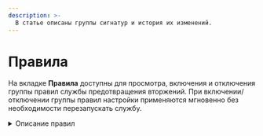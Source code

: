 ```yaml
---
description: >-
  В статье описаны группы сигнатур и история их изменений.
---
```


# Правила

На вкладке **Правила** доступны для просмотра, включения и отключения группы правил службы предотвращения вторжений. При включении/отключении группы правил настройки применяются мгновенно без необходимости перезапускать службу.

<details>

<summary>Описание правил</summary>

- **DNS поверх HTTPS** - обнаруживает/блокирует попытки сокрытия DNS-запросов по седьмому уровню TLS/SSL;

- **GeoIP Страны Восточной Европы** - обнаруживает/блокирует попытки доступа к IP-адресам, основываясь на базе данных MaxMind's GeoIP databases;

- **SSL-сертификаты, используемые вредоносным ПО и ботнетами** - обнаруживает/блокирует связь с командными центрами злоумышленников (С2);

- **Авторизация с подозрительным логином**;

- **Анонимайзеры** - обнаруживает/блокирует анонимайзеры;

- **Атаки на получение прав пользователя** - обнаруживает/блокирует попытки получить учетные данные пользователя;

- **Атаки на получение привилегий администратора** - обнаруживает/блокирует попытки получить привилегии администратора;

- **Блокирование активности троянских программ** - обнаруживает/блокирует вредоносные трояны;

- **Блокирование атак** - обнаруживает/блокирует подозрительные IP-адреса (IP Reputation);

- **Блокирование крупных утечек информации** - обнаруживает/блокирует попытки получить данные и информацию;

- **Блокирование некорректных попыток получения привилегий пользователя** - обнаруживает/блокирует попытки получить привилегии пользователя;

- **Блокирование подозрительных RPС-запросов** - обнаруживает/блокирует удаленный вызов процедур (обычно используется для вызова удаленных функций на сервере, требующих результата действия);

- **Блокирование попыток запуска исполняемого кода** - обнаруживает/блокирует Remote Code Execution (RCE);

- **Блокирование утечек информации** - обнаруживает/блокирует попытки получить данные и информацию;

- **Запросы на скомпрометированные ресурсы** - обнаруживает/блокирует связи с командными центрами злоумышленников (С2);

- **Использование DNS-трафика для управления вредоносным ПО** - обнаруживает/блокирует связь с инфраструктурой управления и контроля (С2);

- **Нежелательное программное обеспечение** - обнаруживает/блокирует вредоносное ПО;

- **Неизвестный тип трафика** - обнаруживает/блокирует неопознанный/вредоносный трафик;

- **Нецелевое использование стандартных портов** - обнаруживает/блокирует использование стандартных портов в нелегитимных целях;

- **Обнаружение нарушений стандартов сетевых протоколов** - обнаруживает/блокирует обращения по нестандартным/прошитым протоколам;

- **Обнаружение подозрительной сетевой активности** - обнаруживает/блокирует аномалии или нестандартные действия легитимных пользователей в сети;

- **Обнаружение подозрительных команд** - обнаруживает/блокирует нестандартные команды, не характерные системам;

- **Обнаружение успешных краж учетных данных** - обнаруживает/блокирует кражи учетных данных;

- **Определение внешнего IP-адреса** - обнаруживает/блокирует попытки взаимодействия с инфраструктурой из внешних сетей;

- **Ошибки в сетевых протоколах** - обнаруживает/блокирует ошибки сетевых протоколов;

- **Подозрительное обращение к файлам** - обнаруживает/блокирует нестандартное обращение к файлам системы;

- **Попытки авторизации с логином и паролем по-умолчанию** - обнаруживает/блокирует попытки зайти под учетными данными с простыми паролями (аналогично Bruteforce);

- **Попытки использования социальной инженерии** - обнаруживает/блокирует "атаку на человека";

- **Попытки получения привилегий администратора** - обнаруживает/блокирует попытки повысить привилегии до администратора и полученить учетные данные администратора;

- **Попытки получения привилегий пользователя** - обнаруживает/блокирует попытки повысить привилегии и получить учетные данные пользователей;

- **Попытки получения системных файлов** - обнаруживает/блокирует системные конфигурации;

- **Попытки проведения DoS-атак** - обнаруживает/блокирует попытки провести атаки типа "отказ в обслуживании" (denial-of-service attack);

- **Попытки сканирования сети** - обнаруживает/блокирует сканирование сети;

- **Потенциально опасный трафик** - обнаруживает/блокирует зашифрованный или запутанный трафик, нестандартные запросы;

- **Пулы криптомайнеров** - обнаруживает/блокирует взаимодействие с сетями криптомайнеров и обращения для передачи нагрузки, которые криптомайнеры используют для майнинга;

- **Расширенная база правил (от Лаборатории Касперского)** - набор правил по обнаружению/блокировке от Лаборатории Касперского;

- **Телеметрия Windows** - обнаруживает/блокирует Телеметрию Windows;

- **Трафик устаревшего уязвимого ПО** - обнаруживает/блокирует связи с командными центрами злоумышленников (С2);

- **Управление вредоносным ПО** - обнаруживает/блокирует связь с инфраструктурой управления и контроля (С2), которую злоумышленники используют для управления зараженными устройствами и кражи конфиденциальных данных;

- **Целевое использование вредоносного ПО** - обнаруживает/блокирует вредоносное программное обеспечение;

- **Черный список IP-адресов** - обнаруживает/блокирует трафик к IP-адресам из баз safe-surf.ru и cinsarmy.com;

- **Эксплойты** - обнаруживает/блокирует использование уязвимостей систем (с идентификатором CVE-XXXX-XXXXX).

</details>